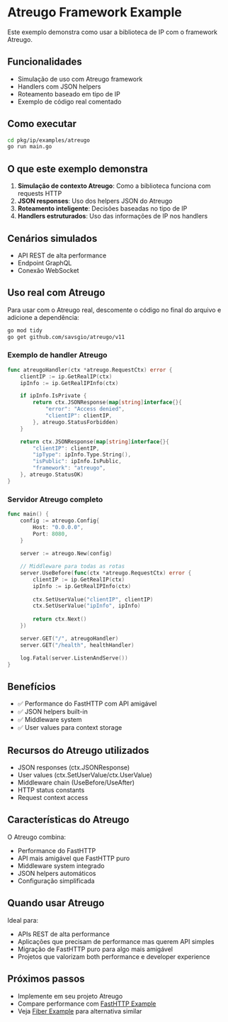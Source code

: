 # Atreugo Framework Example

Este exemplo demonstra como usar a biblioteca de IP com o framework Atreugo.

## Funcionalidades

- Simulação de uso com Atreugo framework
- Handlers com JSON helpers
- Roteamento baseado em tipo de IP
- Exemplo de código real comentado

## Como executar

```bash
cd pkg/ip/examples/atreugo
go run main.go
```

## O que este exemplo demonstra

1. **Simulação de contexto Atreugo**: Como a biblioteca funciona com requests HTTP
2. **JSON responses**: Uso dos helpers JSON do Atreugo
3. **Roteamento inteligente**: Decisões baseadas no tipo de IP
4. **Handlers estruturados**: Uso das informações de IP nos handlers

## Cenários simulados

- API REST de alta performance
- Endpoint GraphQL
- Conexão WebSocket

## Uso real com Atreugo

Para usar com o Atreugo real, descomente o código no final do arquivo e adicione a dependência:

```bash
go mod tidy
go get github.com/savsgio/atreugo/v11
```

### Exemplo de handler Atreugo

```go
func atreugoHandler(ctx *atreugo.RequestCtx) error {
    clientIP := ip.GetRealIP(ctx)
    ipInfo := ip.GetRealIPInfo(ctx)

    if ipInfo.IsPrivate {
        return ctx.JSONResponse(map[string]interface{}{
            "error": "Access denied",
            "clientIP": clientIP,
        }, atreugo.StatusForbidden)
    }

    return ctx.JSONResponse(map[string]interface{}{
        "clientIP": clientIP,
        "ipType": ipInfo.Type.String(),
        "isPublic": ipInfo.IsPublic,
        "framework": "atreugo",
    }, atreugo.StatusOK)
}
```

### Servidor Atreugo completo

```go
func main() {
    config := atreugo.Config{
        Host: "0.0.0.0",
        Port: 8080,
    }
    
    server := atreugo.New(config)

    // Middleware para todas as rotas
    server.UseBefore(func(ctx *atreugo.RequestCtx) error {
        clientIP := ip.GetRealIP(ctx)
        ipInfo := ip.GetRealIPInfo(ctx)
        
        ctx.SetUserValue("clientIP", clientIP)
        ctx.SetUserValue("ipInfo", ipInfo)
        
        return ctx.Next()
    })

    server.GET("/", atreugoHandler)
    server.GET("/health", healthHandler)

    log.Fatal(server.ListenAndServe())
}
```

## Benefícios

- ✅ Performance do FastHTTP com API amigável
- ✅ JSON helpers built-in
- ✅ Middleware system
- ✅ User values para context storage

## Recursos do Atreugo utilizados

- JSON responses (ctx.JSONResponse)
- User values (ctx.SetUserValue/ctx.UserValue)
- Middleware chain (UseBefore/UseAfter)
- HTTP status constants
- Request context access

## Características do Atreugo

O Atreugo combina:
- Performance do FastHTTP
- API mais amigável que FastHTTP puro
- Middleware system integrado
- JSON helpers automáticos
- Configuração simplificada

## Quando usar Atreugo

Ideal para:
- APIs REST de alta performance
- Aplicações que precisam de performance mas querem API simples
- Migração de FastHTTP puro para algo mais amigável
- Projetos que valorizam both performance e developer experience

## Próximos passos

- Implemente em seu projeto Atreugo
- Compare performance com [FastHTTP Example](../fasthttp/)
- Veja [Fiber Example](../fiber/) para alternativa similar
